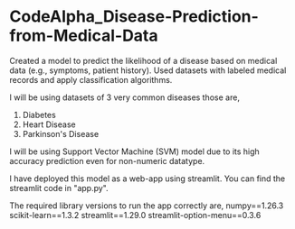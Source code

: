 # CodeAlpha_Disease-Prediction-from-Medical-Data
Created a model to predict the likelihood of a disease based on medical data (e.g., symptoms, patient history). Used datasets with labeled medical records and apply classification algorithms.

I will be using datasets of 3 very common diseases those are,
1) Diabetes
2) Heart Disease
3) Parkinson's Disease

I will be using Support Vector Machine (SVM) model due to its high accuracy prediction even for non-numeric datatype.

I have deployed this model as a web-app using streamlit. You can find the streamlit code in "app.py".

The required library versions to run the app correctly are,
numpy==1.26.3
scikit-learn==1.3.2
streamlit==1.29.0
streamlit-option-menu==0.3.6
